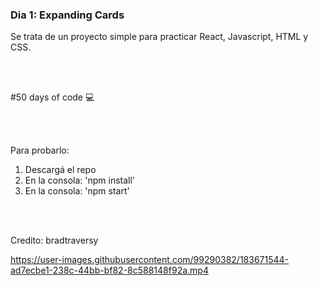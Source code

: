 ### Dia 1: Expanding Cards

Se trata de un proyecto simple para practicar React, Javascript, HTML y CSS.

<br></br>

#50 days of code 💻

<br></br>


Para probarlo:
1. Descargá el repo
2. En la consola: 'npm install'
3. En la consola: 'npm start'

<br></br>

Credito: bradtraversy

https://user-images.githubusercontent.com/99290382/183671544-ad7ecbe1-238c-44bb-bf82-8c588148f92a.mp4

